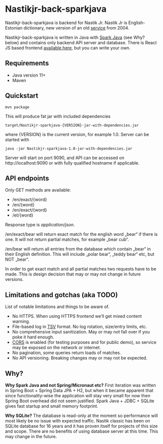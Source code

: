 # Nastikjr-back-sparkjava

Nastikjr-back-sparkjava is backend for Nastik Jr.
Nastik Jr is English-Estonian dictionary, new version of an old [service](https://nastik.palat.ee/) from 2004.

Nastikjr-back-sparkjava is written in Java with [Spark Java](https://sparkjava.com/) (see Why? below) and contains only backend API server and database. There is React JS based frontend [available here](https://github.com/aabram/Nastikjr-front-reactjs), but you can write your own.

## Requirements

* Java version 11+
* Maven

## Quickstart

```
mvn package
```

This will produce fat jar with included dependencies

```
target/Nastikjr-sparkjava-{VERSION}-jar-with-dependencies.jar
```

where {VERSION} is the current version, for example 1.0.
Server can be started with

```
java -jar Nastikjr-sparkjava-1.0-jar-with-dependencies.jar
```

Server will start on port 9090, and API can be accessed on http://localhost:9090 or with fully qualified hostname if applicable.

## API endpoints

Only GET methods are available: 

- /en/exact/{word}
- /en/{word}
- /en/exact/{word}
- /et/{word}

Response type is _application/json_.

/en/exact/bear will return exact match for the english word „bear“ if there is one. It will not return partial matches, for example „bear cub“.

/en/bear will return all entries from the database which contain „bear“ in their English definition. This will include „polar bear“, „teddy bear“ etc, but NOT „bear“.

In order to get exact match and all partial matches two requests have to be made. This is design decision that may or may not change in future versions.

## Limitations and gotchas (aka TODO)

List of notable limitations and things to be aware of.

* No HTTPS. When using HTTPS frontend we’ll get mixed content warning.
* File-based log in [TSV](https://www.iana.org/assignments/media-types/text/tab-separated-values) format. No log rotation, size/entry limits, etc.
* No comprehensive input sanitization. May or may not fall over if you poke it hard enough.
* [CORS](https://developer.mozilla.org/en-US/docs/Web/HTTP/CORS) is enabled (for testing purposes and for public demo), so service may be exposed on the network or internet. 
* No pagination, some queries return loads of matches.
* No API versioning. Breaking changes may or may not be expected.

## Why?

**Why Spark Java and not Spring/Micronaut etc?**
First iteration was written in Spring Boot + Spring Data JPA + H2, but when it became apparent that since functionality-wise the application will stay very small for now then Spring Boot overhead did not seem justified. Spark Java + JDBC + SQLite gives fast startup and small memory footprint.

**Why SQLite?**
The database is read-only at the moment so performance will most likely be no issue with expected traffic. Nastik classic has been on SQLite database for 16 years and it has proven itself for projects of this size and scope. There are no benefits of using database server at this time. This may change in the future.